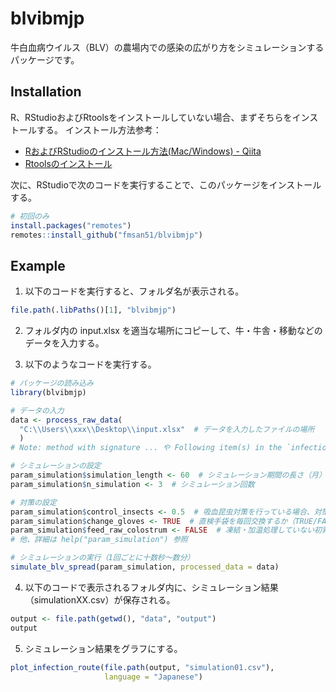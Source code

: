 
<!-- README.md is generated from README.Rmd. Please edit that file -->

# blvibmjp

<!-- badges: start -->

<!-- badges: end -->

<!--
## Installation

You can install the released version of blvibmjp from [CRAN](https://CRAN.R-project.org) with:

``` r
install.packages("blvibmjp")
```
-->

牛白血病ウイルス（BLV）の農場内での感染の広がり方をシミュレーションするパッケージです。

## Installation

R、RStudioおよびRtoolsをインストールしていない場合、まずそちらをインストールする。 インストール方法参考：

  - [RおよびRStudioのインストール方法(Mac/Windows) -
    Qiita](https://qiita.com/daifuku_mochi2/items/ad0b398e6affd0688c97)
  - [Rtoolsのインストール](https://k-metrics.github.io/cabinet/env_install_tls.html)

次に、RStudioで次のコードを実行することで、このパッケージをインストールする。

``` r
# 初回のみ
install.packages("remotes")
remotes::install_github("fmsan51/blvibmjp")
```

## Example

1.  以下のコードを実行すると、フォルダ名が表示される。

<!-- end list -->

``` r
file.path(.libPaths()[1], "blvibmjp")
```

2.  フォルダ内の input.xlsx を適当な場所にコピーして、牛・牛舎・移動などのデータを入力する。

3.  以下のようなコードを実行する。

<!-- end list -->

``` r
# パッケージの読み込み
library(blvibmjp)

# データの入力
data <- process_raw_data(
  "C:\\Users\\xxx\\Desktop\\input.xlsx"  # データを入力したファイルの場所
  )
# Note: method with signature ... や Following item(s) in the `infection_status` ... というメッセージは無視してOK

# シミュレーションの設定
param_simulation$simulation_length <- 60  # シミュレーション期間の長さ（月）
param_simulation$n_simulation <- 3  # シミュレーション回数

# 対策の設定
param_simulation$control_insects <- 0.5  # 吸血昆虫対策を行っている場合、対策により吸血昆虫がどれだけ減少するか（0.5＝50%減）
param_simulation$change_gloves <- TRUE  # 直検手袋を毎回交換するか（TRUE/FALSE）
param_simulation$feed_raw_colostrum <- FALSE  # 凍結・加温処理していない初乳を子牛に与えているか
# 他、詳細は help("param_simulation") 参照

# シミュレーションの実行（1回ごとに十数秒～数分）
simulate_blv_spread(param_simulation, processed_data = data)
```

4.  以下のコードで表示されるフォルダ内に、シミュレーション結果（simulationXX.csv）が保存される。

<!-- end list -->

``` r
output <- file.path(getwd(), "data", "output")
output
```

5.  シミュレーション結果をグラフにする。

<!-- end list -->

``` r
plot_infection_route(file.path(output, "simulation01.csv"),
                     language = "Japanese")
```
